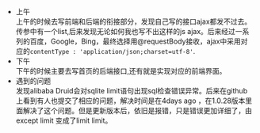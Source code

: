 + 上午  
上午的时候去写前端和后端的衔接部分，发现自己写的接口ajax都发不过去。传参中有一个list<map>,后来发现无论如何我也写不出这样的js ajax。后来经过一系列的百度，Google，Bing，最终选择用@requestBody接收，ajax中采用对应的`contentType : 'application/json;charset=utf-8'`.
+ 下午  
下午的时候主要去写首页的后端接口,还有就是实现对应的前端界面。
+ 遇到的问题  
发现alibaba Druid会对sqlite limit语句出现sql检查错误异常。后来在github上看到有人也提交了相应的问题，解决时间是在4days ago ，在1.0.28版本里面解决了这个问题。但是更新版本后，依旧是报错，只是错误更加详细了，由except limit 变成了limit limit。
 
